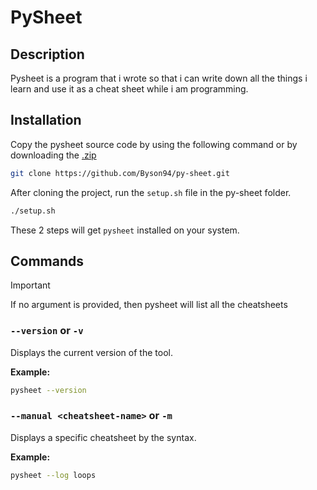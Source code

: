 # PySheet

## Description

Pysheet is a program that i wrote so that i can write down all the things i learn and use it as a cheat sheet while i am programming.

## Installation

Copy the pysheet source code by using the following command or by downloading the [.zip](https://github.com/Byson94/py-sheet/archive/refs/heads/main.zip)

```bash
git clone https://github.com/Byson94/py-sheet.git
```

After cloning the project, run the `setup.sh` file in the py-sheet folder.

```bash
./setup.sh
```

These 2 steps will get `pysheet` installed on your system.

## Commands

> [!IMPORTANT]
> If no argument is provided, then pysheet will list all the cheatsheets

### `--version` or `-v`

Displays the current version of the tool.

**Example:**

```bash
pysheet --version
```

### `--manual <cheatsheet-name>` or `-m`

Displays a specific cheatsheet by the syntax.

**Example:**

```bash
pysheet --log loops
```
